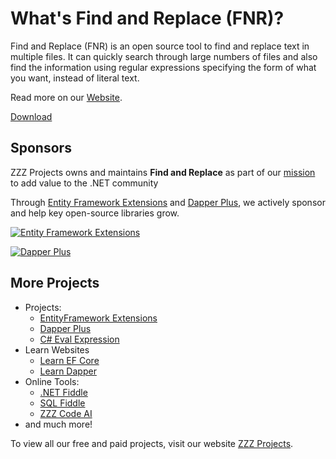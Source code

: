 # What's Find and Replace (FNR)?
Find and Replace (FNR) is an open source tool to find and replace text in multiple files. It can quickly search through large numbers of files and also find the information using regular expressions specifying the form of what you want, instead of literal text.

Read more on our [Website](http://findandreplace.io/).

[Download](http://findandreplace.io/download)

## Sponsors

ZZZ Projects owns and maintains **Find and Replace** as part of our [mission](https://zzzprojects.com/mission) to add value to the .NET community

Through [Entity Framework Extensions](https://entityframework-extensions.net/?utm_source=zzzprojects&utm_medium=findandreplace) and [Dapper Plus](https://dapper-plus.net/?utm_source=zzzprojects&utm_medium=findandreplace), we actively sponsor and help key open-source libraries grow.

[![Entity Framework Extensions](https://raw.githubusercontent.com/zzzprojects/findandreplace/master/entity-framework-extensions-sponsor.png)](https://entityframework-extensions.net/bulk-insert?utm_source=zzzprojects&utm_medium=findandreplace)

[![Dapper Plus](https://raw.githubusercontent.com/zzzprojects/findandreplace/master/dapper-plus-sponsor.png)](https://dapper-plus.net/bulk-insert?utm_source=zzzprojects&utm_medium=findandreplace)

## More Projects

- Projects:
   - [EntityFramework Extensions](https://entityframework-extensions.net/)
   - [Dapper Plus](https://dapper-plus.net/)
   - [C# Eval Expression](https://eval-expression.net/)
- Learn Websites
   - [Learn EF Core](https://www.learnentityframeworkcore.com/)
   - [Learn Dapper](https://www.learndapper.com/)
- Online Tools:
   - [.NET Fiddle](https://dotnetfiddle.net/)
   - [SQL Fiddle](https://sqlfiddle.com/)
   - [ZZZ Code AI](https://zzzcode.ai/)
- and much more!

To view all our free and paid projects, visit our website [ZZZ Projects](https://zzzprojects.com/).
